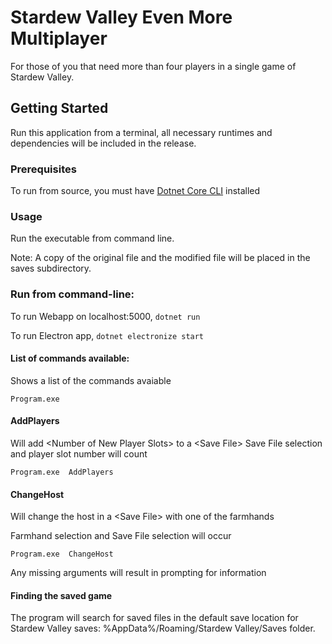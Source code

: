 # Stardew Valley Even More Multiplayer
For those of you that need more than four players in a single game of Stardew Valley.

## Getting Started
Run this application from a terminal, all necessary runtimes and dependencies will be included in the release.

### Prerequisites
To run from source, you must have [Dotnet Core CLI](https://docs.microsoft.com/en-us/dotnet/core/tools/?tabs=netcore) installed

### Usage
Run the executable from command line.

Note: A copy of the original file and the modified file will be placed in the saves subdirectory.

### Run from command-line:
To run Webapp on localhost:5000, `dotnet run`

To run Electron app, `dotnet electronize start`

#### List of commands available:
Shows a list of the commands avaiable
```
Program.exe
```
#### AddPlayers
Will add \<Number of New Player Slots> to a \<Save File>
Save File selection and player slot number will count
```
Program.exe  AddPlayers
```

#### ChangeHost
Will change the host in a \<Save File> with one of the farmhands

Farmhand selection and Save File selection will occur
```
Program.exe  ChangeHost
```
Any missing arguments will result in prompting for information

#### Finding the saved game
The program will search for saved files in the default save location for Stardew Valley saves:  %AppData%/Roaming/Stardew Valley/Saves folder.
